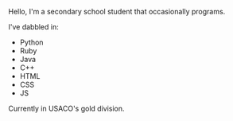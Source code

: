 Hello, I'm a secondary school student that occasionally programs.

I've dabbled in:
- Python
- Ruby
- Java
- C++
- HTML
- CSS
- JS

Currently in USACO's gold division.
